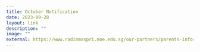 ```yaml
---
title: October Notification
date: 2023-09-28
layout: link
description: ""
image: ""
external: https://www.radinmaspri.moe.edu.sg/our-partners/parents-information-n-resources/monthly-notifications
---
```

